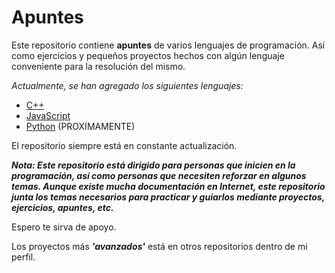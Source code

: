 # **Apuntes**

Este repositorio contiene **apuntes** de varios lenguajes de programación. Así como ejercicios y pequeños proyectos hechos con algún lenguaje conveniente para la resolución del mismo.

*Actualmente, se han agregado los siguientes lenguajes:*
- [C++](C%2B%2B/)
- [JavaScript](JavaScript/)
- [Python](Python/) (PROXIMAMENTE)

El repositorio siempre está en constante actualización. 

***Nota: Este repositorio está dirigido para personas que inicien en la programación, así como personas que necesiten reforzar en algunos temas. Aunque existe mucha documentación en Internet, este repositorio junta los temas necesarios para practicar y guiarlos mediante proyectos, ejercicios, apuntes, etc.***

Espero te sirva de apoyo. 

Los proyectos más ***'avanzados'*** está en otros repositorios dentro de mi perfil. 